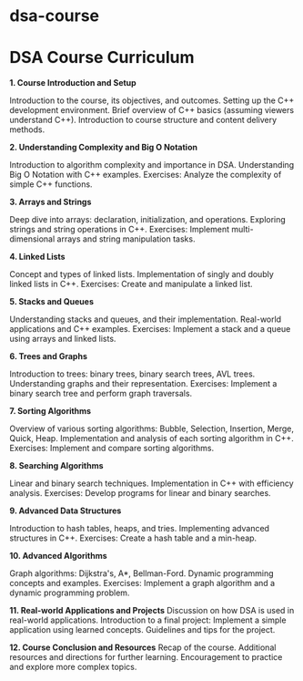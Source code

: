 # dsa-course

# DSA Course Curriculum
**1. Course Introduction and Setup**

Introduction to the course, its objectives, and outcomes.
Setting up the C++ development environment.
Brief overview of C++ basics (assuming viewers understand C++).
Introduction to course structure and content delivery methods.

**2. Understanding Complexity and Big O Notation**

Introduction to algorithm complexity and importance in DSA.
Understanding Big O Notation with C++ examples.
Exercises: Analyze the complexity of simple C++ functions.

**3. Arrays and Strings**

Deep dive into arrays: declaration, initialization, and operations.
Exploring strings and string operations in C++.
Exercises: Implement multi-dimensional arrays and string manipulation tasks.

**4. Linked Lists**

Concept and types of linked lists.
Implementation of singly and doubly linked lists in C++.
Exercises: Create and manipulate a linked list.

**5. Stacks and Queues**

Understanding stacks and queues, and their implementation.
Real-world applications and C++ examples.
Exercises: Implement a stack and a queue using arrays and linked lists.

**6. Trees and Graphs**

Introduction to trees: binary trees, binary search trees, AVL trees.
Understanding graphs and their representation.
Exercises: Implement a binary search tree and perform graph traversals.

**7. Sorting Algorithms**

Overview of various sorting algorithms: Bubble, Selection, Insertion, Merge, Quick, Heap.
Implementation and analysis of each sorting algorithm in C++.
Exercises: Implement and compare sorting algorithms.

**8. Searching Algorithms**

Linear and binary search techniques.
Implementation in C++ with efficiency analysis.
Exercises: Develop programs for linear and binary searches.

**9. Advanced Data Structures**

Introduction to hash tables, heaps, and tries.
Implementing advanced structures in C++.
Exercises: Create a hash table and a min-heap.

**10. Advanced Algorithms**

Graph algorithms: Dijkstra's, A*, Bellman-Ford.
Dynamic programming concepts and examples.
Exercises: Implement a graph algorithm and a dynamic programming problem.

**11. Real-world Applications and Projects**
Discussion on how DSA is used in real-world applications.
Introduction to a final project: Implement a simple application using learned concepts.
Guidelines and tips for the project.

**12. Course Conclusion and Resources**
Recap of the course.
Additional resources and directions for further learning.
Encouragement to practice and explore more complex topics.
